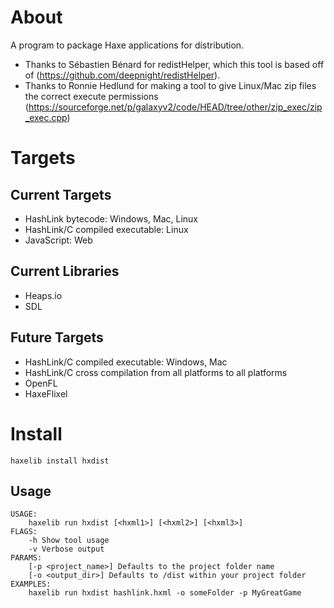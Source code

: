 # About

A program to package Haxe applications for distribution. 

- Thanks to Sébastien Bénard for redistHelper, which this tool is based off of (https://github.com/deepnight/redistHelper).
- Thanks to Ronnie Hedlund for making a tool to give Linux/Mac zip files the correct execute permissions (https://sourceforge.net/p/galaxyv2/code/HEAD/tree/other/zip_exec/zip_exec.cpp)

# Targets

## Current Targets

- HashLink bytecode: Windows, Mac, Linux
- HashLink/C compiled executable: Linux
- JavaScript: Web

## Current Libraries

- Heaps.io
- SDL

## Future Targets

- HashLink/C compiled executable: Windows, Mac
- HashLink/C cross compilation from all platforms to all platforms
- OpenFL
- HaxeFlixel

# Install

```
haxelib install hxdist
```

## Usage

```
USAGE:
    haxelib run hxdist [<hxml1>] [<hxml2>] [<hxml3>]
FLAGS:
    -h Show tool usage
    -v Verbose output
PARAMS:
    [-p <project_name>] Defaults to the project folder name
    [-o <output_dir>] Defaults to /dist within your project folder
EXAMPLES:
    haxelib run hxdist hashlink.hxml -o someFolder -p MyGreatGame
```